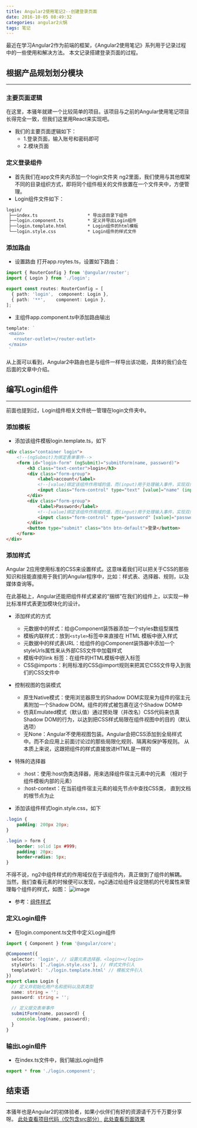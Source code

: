 ```yaml
---
title: Angular2使用笔记2--创建登录页面
date: 2016-10-05 08:49:32
categories: angular2火锅
tags: 笔记
---
```

最近在学习Angular2作为前端的框架，《Angular2使用笔记》系列用于记录过程中的一些使用和解决方法。
本文记录搭建登录页面的过程。
<!--more-->
## 根据产品规划划分模块
-----
### 主要页面逻辑
在这里，本骚年就建一个比较简单的项目。该项目与之前的Angular使用笔记项目长得完全一致，但我们这里用React来实现吧。
- 我们的主要页面逻辑如下：
  - 1.登录页面，输入账号和密码即可
  - 2.模块页面

### 定义登录组件
- 首先我们在app文件夹内添加一个login文件夹
ng2里面，我们使用与其他框架不同的目录组织方式，即将同个组件相关的文件放置在一个文件夹中，方便管理。
- Login组件文件如下：
``` cmd
login/
 ├──index.ts                   * 导出该目录下组件
 ├──login.component.ts         * 定义并导出Login组件
 ├──login.template.html        * Login组件的html模板
 └──login.style.css            * Login组件的样式文件
```

### 添加路由
- 设置路由
打开app.roytes.ts，设置如下路由：

``` typescript
import { RouterConfig } from '@angular/router';
import { Login } from './login';

export const routes: RouterConfig = [
  { path: 'login',  component: Login },
  { path: '**',    component: Login },
];
```
- 主组件app.component.ts中添加路由输出

``` typescript
template: `
 <main>
   <router-outlet></router-outlet>
 </main>
 `
```

从上面可以看到，Angular2中路由也是与组件一样导出该功能，具体的我们会在后面的文章中介绍。

## 编写Login组件
---
前面也提到过，Login组件相关文件统一管理在login文件夹中。
### 添加模板
- 添加该组件模板login.template.ts，如下

``` html
<div class="container login">
    <!--(ngSubmit)为绑定表单事件-->
    <form id="login-form" (ngSubmit)="submitForm(name, password)">
        <h3 class="text-center">login</h3>
        <div class="form-group">
            <label>account</label>
            <!--[value]绑定该组件作用域的值，而(input)用于处理输入事件，实现双向绑定-->
            <input class="form-control" type="text" [value]="name" (input)="name = $event.target.value" placeholder="username" autofocus required>
        </div>
        <div class="form-group">
            <label>Password</label>
            <!--[value]绑定该组件作用域的值，而(input)用于处理输入事件，实现双向绑定-->
            <input class="form-control" type="password" [value]="password" (input)="password = $event.target.value" placeholder="password" required>
        </div>
        <button type="submit" class="btn btn-default">登录</button>
    </form>
</div>
```

### 添加样式
Angular 2应用使用标准的CSS来设置样式。这意味着我们可以把关于CSS的那些知识和技能直接用于我们的Angular程序中，比如：样式表、选择器、规则，以及媒体查询等。

在此基础上，Angular还能把组件样式紧紧的“捆绑”在我们的组件上，以实现一种比标准样式表更加模块化的设计。

- 添加样式的方式
  - 元数据中的样式：给@Component装饰器添加一个styles数组型属性
  - 模板内联样式：放到`<style>`标签中来直接在 HTML 模板中嵌入样式
  - 元数据中的样式表URL：给组件的@Component装饰器中添加一个styleUrls属性来从外部CSS文件中加载样式
  - 模板中的link 标签：在组件的HTML模板中嵌入<link>标签
  - CSS@imports：利用标准的CSS@import规则来把其它CSS文件导入到我们的CSS文件中

- 控制视图的包装模式
  - 原生Native模式：使用浏览器原生的Shadow DOM实现来为组件的宿主元素附加一个Shadow DOM。组件的样式被包裹在这个Shadow DOM中
  - 仿真Emulated模式（默认值）通过预处理（并改名）CSS代码来仿真Shadow DOM的行为，以达到把CSS样式局限在组件视图中的目的（默认选项）
  - 无None：Angular不使用视图包装。Angular会把CSS添加到全局样式中。而不会应用上前面讨论过的那些局限化规则、隔离和保护等规则。 从本质上来说，这跟把组件的样式直接放进HTML是一样的

- 特殊的选择器
  - :host：使用:host伪类选择器，用来选择组件宿主元素中的元素 （相对于组件模板内部的元素）
  - :host-context：在当前组件宿主元素的祖先节点中查找CSS类， 直到文档的根节点为止

- 添加该组件样式login.style.css，如下

``` css
.login {
    padding: 200px 20px;
}

.login > form {
    border: solid 1px #999;
    padding: 20px;
    border-radius: 5px;
}
```

不得不说，ng2中组件样式的作用域仅在于该组件内，真正做到了组件的解耦。
当然，我们查看元素的时候便可以发现，ng2通过给组件设定随机的代号属性来管理每个组件的样式，如图：
![image](http://o905ne85q.bkt.clouddn.com/F11E.tmp.png)

- 参考：[组件样式](https://angular.cn/docs/ts/latest/guide/component-styles.html)

### 定义Login组件
- 在login.component.ts文件中定义Login组件

``` typescript
import { Component } from '@angular/core';

@Component({
  selector: 'login', // 设置元素选择器，<login></login>
  styleUrls: ['./login.style.css'], // 样式文件引入
  templateUrl: './login.template.html' // 模板文件引入
})
export class Login {
  // 定义并初始化用户名和密码以及其类型
  name: string = '';
  password: string = '';

  // 定义提交表单事件
  submitForm(name, password) {
    console.log(name, password);
  }
}
```

### 输出Login组件
- 在index.ts文件中，我们输出Login组件

``` typescript
export * from './login.component';
```

## 结束语
-----
本骚年也是Angular2的初体验者，如果小伙伴们有好的资源请千万千万要分享呀。
[此处查看项目代码（仅包含src部分）](https://github.com/godbasin/godbasin.github.io/tree/blog-codes/angular2-notes/2-create-login)
[此处查看页面效果](http://oc8qsv1w6.bkt.clouddn.com/2-create-login/index.html)